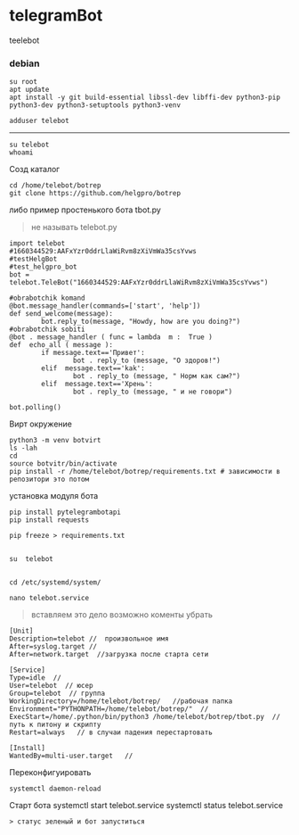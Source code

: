 # telegramBot
teelebot
### debian

    su root 
    apt update
    apt install -y git build-essential libssl-dev libffi-dev python3-pip python3-dev python3-setuptools python3-venv 
 
    adduser telebot
*************

    su telebot
    whoami
 Созд каталог 
 
    сd /home/telebot/botrep
    git clone https://github.com/helgpro/botrep
    
либо пример простенького бота tbot.py 
> не называть telebot.py

    import telebot
    #1660344529:AAFxYzr0ddrLlaWiRvm8zXiVmWa35csYvws
    #testHelgBot
    #test_helgpro_bot
    bot = telebot.TeleBot("1660344529:AAFxYzr0ddrLlaWiRvm8zXiVmWa35csYvws")

    #obrabotchik komand
    @bot.message_handler(commands=['start', 'help'])
    def send_welcome(message):
            bot.reply_to(message, "Howdy, how are you doing?")
    #obrabotchik sobiti
    @bot . message_handler ( func = lambda  m :  True )
    def  echo_all ( message ):
            if message.text=='Привет':
                    bot . reply_to (message, "О здоров!")
            elif  message.text=='kak':
                    bot . reply_to (message, " Норм как сам?")
            elif  message.text=='Хрень':
                    bot . reply_to (message, " и не говори")

    bot.polling()

 
  Вирт окружение
 
 
    python3 -m venv botvirt
    ls -lah
    cd
    source botvitr/bin/activate
    pip install -r /home/telebot/botrep/requirements.txt # зависимости в репозитори это потом 
 

    
установка модуля бота

    pip install pytelegrambotapi
    pip install requests
    
    pip freeze > requirements.txt
    
    
    su  telebot
   

    cd /etc/systemd/system/

    nano telebot.service
 > вставляем это дело возможно коменты убрать

    [Unit]
    Description=telebot //  произвольное имя
    After=syslog.target //
    After=network.target  //загрузка после старта сети

    [Service]
    Type=idle  //
    User=telebot  // юсер 
    Group=telebot  // группа
    WorkingDirectory=/home/telebot/botrep/   //рабочая папка
    Environment="PYTHONPATH=/home/telebot/botrep/"  //
    ExecStart=/home/.python/bin/python3 /home/telebot/botrep/tbot.py  //путь к питону и скрипту
    Restart=always   // в случаи падения перестартовать

    [Install]
    WantedBy=multi-user.target   //
 
 Переконфигуировать
 
    systemctl daemon-reload
    
   Старт бота 
    systemctl start telebot.service
    systemctl status telebot.service
    
    > статус зеленый и бот запуститься
